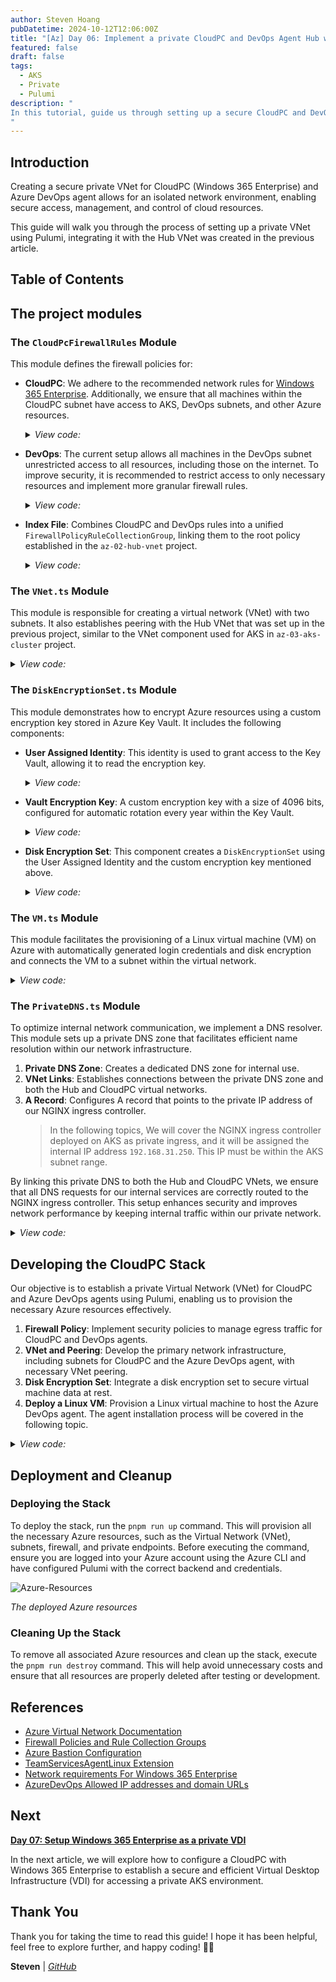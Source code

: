 ```yaml
---
author: Steven Hoang
pubDatetime: 2024-10-12T12:06:00Z
title: "[Az] Day 06: Implement a private CloudPC and DevOps Agent Hub with Pulumi."
featured: false
draft: false
tags:
  - AKS
  - Private
  - Pulumi
description: "
In this tutorial, guide us through setting up a secure CloudPC and DevOps agent hub, aimed at improving the management and operational capabilities of the private AKS environment using Pulumi.
"
---
```


## Introduction

Creating a secure private VNet for CloudPC (Windows 365 Enterprise) and Azure DevOps agent allows for an isolated network environment, enabling secure access, management, and control of cloud resources.

This guide will walk you through the process of setting up a private VNet using Pulumi, integrating it with the Hub VNet was created in the previous article.

## Table of Contents

## The project modules

### The `CloudPcFirewallRules` Module

This module defines the firewall policies for:

- **CloudPC**: We adhere to the recommended network rules for [Windows 365 Enterprise](https://learn.microsoft.com/en-us/windows-365/enterprise/requirements-network?tabs=enterprise%2Cent). Additionally, we ensure that all machines within the CloudPC subnet have access to AKS, DevOps subnets, and other Azure resources.
  <details><summary><em>View code:</em></summary>

  [inline](https://github.com/baoduy/drunk-azure-pulumi-articles/blob/main/az-04-cloudPC/CloudPcFirewallRules/cloudpcPolicyGroup.ts#1-1000)

  </details>

- **DevOps**: The current setup allows all machines in the DevOps subnet unrestricted access to all resources, including those on the internet. To improve security, it is recommended to restrict access to only necessary resources and implement more granular firewall rules.
  <details><summary><em>View code:</em></summary>

  [inline](https://github.com/baoduy/drunk-azure-pulumi-articles/blob/main/az-04-cloudPC/CloudPcFirewallRules/devopsPolicyGroup.ts#1-1000)

  </details>

- **Index File**: Combines CloudPC and DevOps rules into a unified `FirewallPolicyRuleCollectionGroup`, linking them to the root policy established in the `az-02-hub-vnet` project.
  <details><summary><em>View code:</em></summary>

  [inline](https://github.com/baoduy/drunk-azure-pulumi-articles/blob/main/az-04-cloudPC/CloudPcFirewallRules/index.ts#1-1000)

  </details>

### The `VNet.ts` Module

This module is responsible for creating a virtual network (VNet) with two subnets.
It also establishes peering with the Hub VNet that was set up in the previous project, similar to the VNet component used for AKS in `az-03-aks-cluster` project.

<details><summary><em>View code:</em></summary>

[inline](https://github.com/baoduy/drunk-azure-pulumi-articles/blob/main/az-04-cloudPC/VNet.ts#78-172)

</details>

### The `DiskEncryptionSet.ts` Module

This module demonstrates how to encrypt Azure resources using a custom encryption key stored in Azure Key Vault. It includes the following components:

- **User Assigned Identity**: This identity is used to grant access to the Key Vault, allowing it to read the encryption key.
  <details><summary><em>View code:</em></summary>

  [inline](https://github.com/baoduy/drunk-azure-pulumi-articles/blob/main/az-04-cloudPC/DiskEncryptionSet.ts#17-44)

  </details>

- **Vault Encryption Key**: A custom encryption key with a size of 4096 bits, configured for automatic rotation every year within the Key Vault.
  <details><summary><em>View code:</em></summary>

  [inline](https://github.com/baoduy/drunk-azure-pulumi-articles/blob/main/az-04-cloudPC/DiskEncryptionSet.ts#49-88)

  </details>

- **Disk Encryption Set**: This component creates a `DiskEncryptionSet` using the User Assigned Identity and the custom encryption key mentioned above.

  <details><summary><em>View code:</em></summary>

  [inline](https://github.com/baoduy/drunk-azure-pulumi-articles/blob/main/az-04-cloudPC/DiskEncryptionSet.ts#90-119)

  </details>

### The `VM.ts` Module

This module facilitates the provisioning of a Linux virtual machine (VM)
on Azure with automatically generated login credentials and disk encryption and connects the VM to a subnet within the virtual network.

<details><summary><em>View code:</em></summary>

[inline](https://github.com/baoduy/drunk-azure-pulumi-articles/blob/main/az-04-cloudPC/VM.ts#1-1000)

</details>

### The `PrivateDNS.ts` Module

To optimize internal network communication, we implement a DNS resolver. This module sets up a private DNS zone that facilitates efficient name resolution within our network infrastructure.

1. **Private DNS Zone**: Creates a dedicated DNS zone for internal use.
2. **VNet Links**: Establishes connections between the private DNS zone and both the Hub and CloudPC virtual networks.
3. **A Record**: Configures A record that points to the private IP address of our NGINX ingress controller.
   > In the following topics, We will cover the NGINX ingress controller deployed on AKS as private ingress, and it will be assigned the internal IP address `192.168.31.250`. This IP must be within the AKS subnet range.

By linking this private DNS to both the Hub and CloudPC VNets, we ensure that all DNS requests for our internal services are correctly routed to the NGINX ingress controller. This setup enhances security and improves network performance by keeping internal traffic within our private network.

<details><summary><em>View code:</em></summary>

[inline](https://github.com/baoduy/drunk-azure-pulumi-articles/blob/main/az-04-cloudPC/PrivateDNS.ts#1-1000)

</details>

## Developing the CloudPC Stack

Our objective is to establish a private Virtual Network (VNet) for CloudPC and Azure DevOps agents using Pulumi,
enabling us to provision the necessary Azure resources effectively.

1. **Firewall Policy**: Implement security policies to manage egress traffic for CloudPC and DevOps agents.
2. **VNet and Peering**: Develop the primary network infrastructure, including subnets for CloudPC and the Azure DevOps agent, with necessary VNet peering.
3. **Disk Encryption Set**: Integrate a disk encryption set to secure virtual machine data at rest.
4. **Deploy a Linux VM**: Provision a Linux virtual machine to host the Azure DevOps agent. The agent installation process will be covered in the following topic.

<details><summary><em>View code:</em></summary>

[inline](https://github.com/baoduy/drunk-azure-pulumi-articles/blob/main/az-04-cloudPC/index.ts#1-1000)

</details>

## Deployment and Cleanup

### Deploying the Stack

To deploy the stack, run the `pnpm run up` command. This will provision all the necessary Azure resources, such as the Virtual Network (VNet), subnets, firewall, and private endpoints. Before executing the command, ensure you are logged into your Azure account using the Azure CLI and have configured Pulumi with the correct backend and credentials.

![Azure-Resources](/assets/az-06-pulumi-private-aks-cloudpc-hub/az-04-cloudpc.png)

<p class="ml-44"><em>The deployed Azure resources</em></p>

### Cleaning Up the Stack

To remove all associated Azure resources and clean up the stack, execute the `pnpm run destroy` command. This will help avoid unnecessary costs and ensure that all resources are properly deleted after testing or development.

## References

- [Azure Virtual Network Documentation](https://learn.microsoft.com/en-us/azure/virtual-network/virtual-networks-overview)
- [Firewall Policies and Rule Collection Groups](https://learn.microsoft.com/en-us/azure/firewall/policy-overview)
- [Azure Bastion Configuration](https://learn.microsoft.com/en-us/azure/bastion/bastion-overview)
- [TeamServicesAgentLinux Extension](https://learn.microsoft.com/en-us/azure/devops/pipelines/release/deployment-groups/howto-provision-deployment-group-agents?view=azure-devops)
- [Network requirements For Windows 365 Enterprise](https://learn.microsoft.com/en-us/windows-365/enterprise/requirements-network?tabs=enterprise%2Cent)
- [AzureDevOps Allowed IP addresses and domain URLs](https://learn.microsoft.com/en-us/azure/devops/organizations/security/allow-list-ip-url?view=azure-devops&tabs=IP-V4)

## Next

**[Day 07: Setup Windows 365 Enterprise as a private VDI](/posts/az-07-setup-cloudpc-windows365-enterprise)**

In the next article, we will explore how to configure a CloudPC with Windows 365 Enterprise to establish a secure and efficient Virtual Desktop Infrastructure (VDI) for accessing a private AKS environment.

## Thank You

Thank you for taking the time to read this guide! I hope it has been helpful, feel free to explore further, and happy coding! 🌟✨

**Steven** | _[GitHub](https://github.com/baoduy)_
